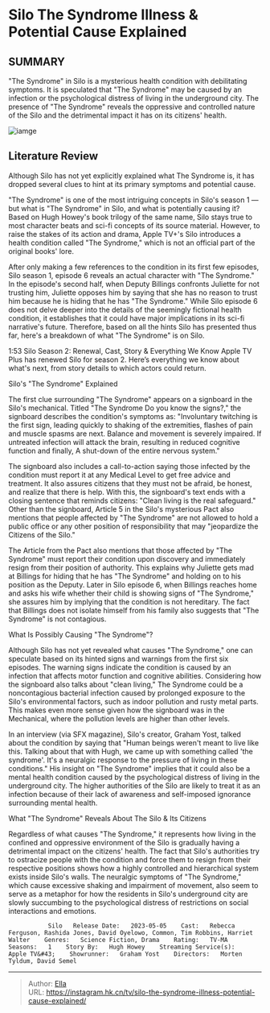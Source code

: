 # Silo The Syndrome Illness &amp; Potential Cause Explained


## SUMMARY 



  &#34;The Syndrome&#34; in Silo is a mysterious health condition with debilitating symptoms.   It is speculated that &#34;The Syndrome&#34; may be caused by an infection or the psychological distress of living in the underground city.   The presence of &#34;The Syndrome&#34; reveals the oppressive and controlled nature of the Silo and the detrimental impact it has on its citizens&#39; health.  

![iamge](https://static1.srcdn.com/wordpress/wp-content/uploads/2023/06/silo-the-syndrome-illness-potential-cause-explained.jpg)

## Literature Review
Although Silo has not yet explicitly explained what The Syndrome is, it has dropped several clues to hint at its primary symptoms and potential cause.




&#34;The Syndrome&#34; is one of the most intriguing concepts in Silo&#39;s season 1 — but what is &#34;The Syndrome&#34; in Silo, and what is potentially causing it? Based on Hugh Howey&#39;s book trilogy of the same name, Silo stays true to most character beats and sci-fi concepts of its source material. However, to raise the stakes of its action and drama, Apple TV&#43;&#39;s Silo introduces a health condition called &#34;The Syndrome,&#34; which is not an official part of the original books&#39; lore.




After only making a few references to the condition in its first few episodes, Silo season 1, episode 6 reveals an actual character with &#34;The Syndrome.&#34; In the episode&#39;s second half, when Deputy Billings confronts Juliette for not trusting him, Juliette opposes him by saying that she has no reason to trust him because he is hiding that he has &#34;The Syndrome.&#34; While Silo episode 6 does not delve deeper into the details of the seemingly fictional health condition, it establishes that it could have major implications in its sci-fi narrative&#39;s future. Therefore, based on all the hints Silo has presented thus far, here&#39;s a breakdown of what &#34;The Syndrome&#34; is on Silo.

  1:53                       Silo Season 2: Renewal, Cast, Story &amp; Everything We Know   Apple TV Plus has renewed Silo for season 2. Here’s everything we know about what&#39;s next, from story details to which actors could return.    


 Silo&#39;s &#34;The Syndrome&#34; Explained 
          




The first clue surrounding &#34;The Syndrome&#34; appears on a signboard in the Silo&#39;s mechanical. Titled &#34;The Syndrome Do you know the signs?,&#34; the signboard describes the condition&#39;s symptoms as: &#34;Involuntary twitching is the first sign, leading quickly to shaking of the extremities, flashes of pain and muscle spasms are next. Balance and movement is severely impaired. If untreated infection will attack the brain, resulting in reduced cognitive function and finally, A shut-down of the entire nervous system.&#34;

The signboard also includes a call-to-action saying those infected by the condition must report it at any Medical Level to get free advice and treatment. It also assures citizens that they must not be afraid, be honest, and realize that there is help. With this, the signboard&#39;s text ends with a closing sentence that reminds citizens: &#34;Clean living is the real safeguard.&#34; Other than the signboard, Article 5 in the Silo&#39;s mysterious Pact also mentions that people affected by &#34;The Syndrome&#34; are not allowed to hold a public office or any other position of responsibility that may &#34;jeopardize the Citizens of the Silo.&#34;




The Article from the Pact also mentions that those affected by &#34;The Syndrome&#34; must report their condition upon discovery and immediately resign from their position of authority. This explains why Juliette gets mad at Billings for hiding that he has &#34;The Syndrome&#34; and holding on to his position as the Deputy. Later in Silo episode 6, when Billings reaches home and asks his wife whether their child is showing signs of &#34;The Syndrome,&#34; she assures him by implying that the condition is not hereditary. The fact that Billings does not isolate himself from his family also suggests that &#34;The Syndrome&#34; is not contagious.



 What Is Possibly Causing &#34;The Syndrome&#34;? 
          

Although Silo has not yet revealed what causes &#34;The Syndrome,&#34; one can speculate based on its hinted signs and warnings from the first six episodes. The warning signs indicate the condition is caused by an infection that affects motor function and cognitive abilities. Considering how the signboard also talks about &#34;clean living,&#34; The Syndrome could be a noncontagious bacterial infection caused by prolonged exposure to the Silo&#39;s environmental factors, such as indoor pollution and rusty metal parts. This makes even more sense given how the signboard was in the Mechanical, where the pollution levels are higher than other levels.




In an interview (via SFX magazine), Silo&#39;s creator, Graham Yost, talked about the condition by saying that &#34;Human beings weren&#39;t meant to live like this. Talking about that with Hugh, we came up with something called &#39;the syndrome&#39;. It&#39;s a neuralgic response to the pressure of living in these conditions.&#34; His insight on &#34;The Syndrome&#34; implies that it could also be a mental health condition caused by the psychological distress of living in the underground city. The higher authorities of the Silo are likely to treat it as an infection because of their lack of awareness and self-imposed ignorance surrounding mental health.



 What &#34;The Syndrome&#34; Reveals About The Silo &amp; Its Citizens 
         

Regardless of what causes &#34;The Syndrome,&#34; it represents how living in the confined and oppressive environment of the Silo is gradually having a detrimental impact on the citizens&#39; health. The fact that Silo&#39;s authorities try to ostracize people with the condition and force them to resign from their respective positions shows how a highly controlled and hierarchical system exists inside Silo&#39;s walls. The neuralgic symptoms of &#34;The Syndrome,&#34; which cause excessive shaking and impairment of movement, also seem to serve as a metaphor for how the residents in Silo&#39;s underground city are slowly succumbing to the psychological distress of restrictions on social interactions and emotions.




               Silo   Release Date:   2023-05-05    Cast:   Rebecca Ferguson, Rashida Jones, David Oyelowo, Common, Tim Robbins, Harriet Walter    Genres:   Science Fiction, Drama    Rating:   TV-MA    Seasons:   1    Story By:   Hugh Howey    Streaming Service(s):   Apple TV&#43;    Showrunner:   Graham Yost    Directors:   Morten Tyldum, David Semel      

---

> Author: [Ella](https://instagram.hk.cn/)  
> URL: https://instagram.hk.cn/tv/silo-the-syndrome-illness-potential-cause-explained/  

